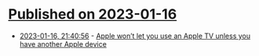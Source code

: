 # [Published on 2023-01-16](index.md)

* [2023-01-16, 21:40:56](https://news.ycombinator.com/item?id=34405846) - [Apple won’t let you use an Apple TV unless you have another Apple device](https://twitter.com/hugelgupf/status/1614794516309118977)
